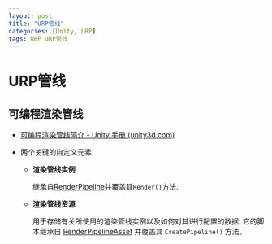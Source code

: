 ```yaml
---
layout: post
title: "URP管线"
categories: [Unity, URP]
tags: URP URP管线
---
```


# URP管线

## 可编程渲染管线

- [可编程渲染管线简介 - Unity 手册 (unity3d.com)](https://docs.unity3d.com/cn/current/Manual/scriptable-render-pipeline-introduction.html)

- 两个关键的自定义元素

  - **渲染管线实例**

    继承自[RenderPipeline](https://docs.unity3d.com/cn/current/ScriptReference/Rendering.RenderPipeline.html)并覆盖其```Render()```方法.

  - **渲染管线资源**

    用于存储有关所使用的渲染管线实例以及如何对其进行配置的数据. 它的脚本继承自 [RenderPipelineAsset](https://docs.unity3d.com/cn/current/ScriptReference/Rendering.RenderPipelineAsset.html) 并覆盖其 `CreatePipeline()` 方法。

    